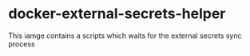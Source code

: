 # docker-external-secrets-helper

This iamge contains a scripts which waits for the external secrets sync process
